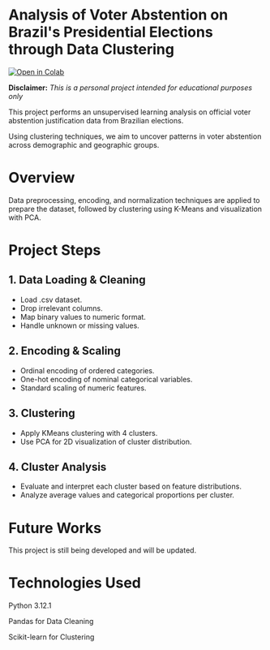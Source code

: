 # **Analysis of Voter Abstention on Brazil's Presidential Elections through Data Clustering**

[![Open in Colab](https://colab.research.google.com/assets/colab-badge.svg)](https://colab.research.google.com/github/heitornolla/voter-absention-clustering/blob/main/jupyter-notebook/notebook.ipynb)

**Disclaimer:** _This is a personal project intended for educational purposes only_

This project performs an unsupervised learning analysis on official voter abstention justification data from Brazilian elections. 

Using clustering techniques, we aim to uncover patterns in voter abstention across demographic and geographic groups.

# Overview

Data preprocessing, encoding, and normalization techniques are applied to prepare the dataset, followed by clustering using K-Means and visualization with PCA. 

# Project Steps

## 1. **Data Loading & Cleaning**
   - Load .csv dataset.
   - Drop irrelevant columns.
   - Map binary values to numeric format.
   - Handle unknown or missing values.

## 2. **Encoding & Scaling**
   - Ordinal encoding of ordered categories.
   - One-hot encoding of nominal categorical variables.
   - Standard scaling of numeric features.

## 3. **Clustering**
   - Apply KMeans clustering with 4 clusters.
   - Use PCA for 2D visualization of cluster distribution.

## 4. **Cluster Analysis**
   - Evaluate and interpret each cluster based on feature distributions.
   - Analyze average values and categorical proportions per cluster.


# **Future Works**

This project is still being developed and will be updated.

# **Technologies Used**

Python 3.12.1

Pandas for Data Cleaning

Scikit-learn for Clustering
